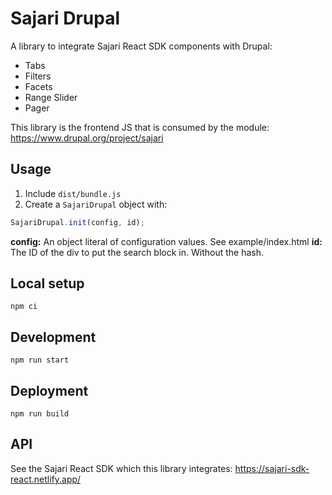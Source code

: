 # Sajari Drupal

A library to integrate Sajari React SDK components with Drupal:
* Tabs
* Filters
* Facets
* Range Slider
* Pager

This library is the frontend JS that is consumed by the module:
https://www.drupal.org/project/sajari

## Usage

1. Include `dist/bundle.js`
2. Create a `SajariDrupal` object with:

```javascript
SajariDrupal.init(config, id);
```

**config:** An object literal of configuration values. See example/index.html
**id:** The ID of the div to put the search block in. Without the hash.

## Local setup

```
npm ci
```

## Development

```
npm run start
```

## Deployment

```
npm run build
```

## API

See the Sajari React SDK which this library integrates:
https://sajari-sdk-react.netlify.app/
